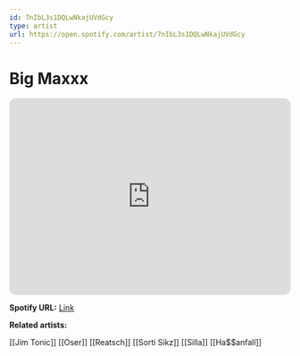 ```yaml
---
id: 7nIbL3s1DQLwNkajUVdGcy
type: artist
url: https://open.spotify.com/artist/7nIbL3s1DQLwNkajUVdGcy
---
```

# Big Maxxx

<iframe style="border-radius:12px" src="https://open.spotify.com/embed/artist/7nIbL3s1DQLwNkajUVdGcy" width="100%" height="352" frameBorder="0" allowfullscreen="" allow="autoplay; clipboard-write; encrypted-media; fullscreen; picture-in-picture" loading="lazy"></iframe>

**Spotify URL:** [Link](https://open.spotify.com/artist/7nIbL3s1DQLwNkajUVdGcy)

**Related artists:**

[[Jim Tonic]]
[[Oser]]
[[Reatsch]]
[[Sorti Sikz]]
[[Silla]]
[[Ha$$anfall]]
